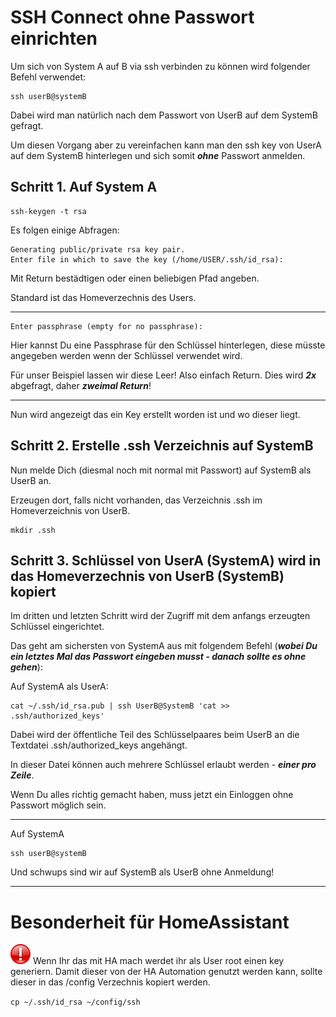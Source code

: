 # SSH Connect ohne Passwort einrichten

Um sich von System A auf B via ssh verbinden zu können wird folgender Befehl verwendet:
```
ssh userB@systemB
```
Dabei wird man natürlich nach dem Passwort von UserB auf dem SystemB gefragt.

Um diesen Vorgang aber zu vereinfachen kann man den ssh key von UserA auf dem SystemB hinterlegen und sich somit ***ohne*** Passwort anmelden.

## Schritt 1. Auf System A

```
ssh-keygen -t rsa
```
Es folgen einige Abfragen:

```
Generating public/private rsa key pair.
Enter file in which to save the key (/home/USER/.ssh/id_rsa):
```

Mit Return bestädtigen oder einen beliebigen Pfad angeben. 

Standard ist das Homeverzechnis des Users.

---

```
Enter passphrase (empty for no passphrase):
```
Hier kannst Du eine Passphrase für den Schlüssel hinterlegen, diese müsste angegeben werden wenn der Schlüssel verwendet wird. 

Für unser Beispiel lassen wir diese Leer! Also einfach Return. Dies wird ***2x*** abgefragt, daher ***zweimal Return***!

---

Nun wird angezeigt das ein Key erstellt worden ist und wo dieser liegt.

## Schritt 2. Erstelle .ssh Verzeichnis auf SystemB
Nun melde Dich (diesmal noch mit normal mit Passwort) auf SystemB als UserB an.

Erzeugen dort, falls nicht vorhanden, das Verzeichnis .ssh im Homeverzeichnis von UserB.

```
mkdir .ssh
```

## Schritt 3. Schlüssel von UserA (SystemA) wird in das Homeverzechnis von UserB (SystemB) kopiert

Im dritten und letzten Schritt wird der Zugriff mit dem anfangs erzeugten Schlüssel eingerichtet.

Das geht am sichersten von SystemA aus mit folgendem Befehl (***wobei Du ein letztes Mal das Passwort eingeben musst - danach sollte es ohne gehen***):

Auf SystemA als UserA:
```
cat ~/.ssh/id_rsa.pub | ssh UserB@SystemB 'cat >> .ssh/authorized_keys'
```

Dabei wird der öffentliche Teil des Schlüsselpaares beim UserB an die Textdatei .ssh/authorized_keys angehängt. 

In dieser Datei können auch mehrere Schlüssel erlaubt werden - ***einer pro Zeile***.

Wenn Du alles richtig gemacht haben, muss jetzt ein Einloggen ohne Passwort möglich sein.

---

Auf SystemA
```
ssh userB@systemB
```
Und schwups sind wir auf SystemB als UserB ohne Anmeldung!

---

# Besonderheit für HomeAssistant
<img src="Images/important.png" width="32px"> 
Wenn Ihr das mit HA mach werdet ihr als User root einen key generiern. Damit dieser von der HA Automation genutzt werden kann, sollte dieser in das /config Verzechnis kopiert werden.

`cp ~/.ssh/id_rsa ~/config/ssh`
